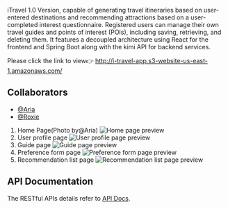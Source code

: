 iTravel 1.0 Version, capable of generating travel itineraries based on user-entered destinations and recommending attractions based on a user-completed interest questionnaire. Registered users can manage their own travel guides and points of interest (POIs), including saving, retrieving, and deleting them. It features a decoupled architecture using React for the frontend and Spring Boot along with the kimi API for backend services.

Please click the link to view👉
http://i-travel-app.s3-website-us-east-1.amazonaws.com/

## Collaborators

- [@Aria](https://github.com/Levoyage) 
- [@Roxie](https://github.com/Roxie-Deng)


1. Home Page(Photo by@Aria)
![Home page preview](https://i.imgur.com/vuuL7FG.jpeg)
2. User profile page
![User profile page preview](https://i.imgur.com/3pf9FB7.png)
3. Guide page
![Guide page preview](https://i.imgur.com/TF2FfHu.png)
4. Preference form page
![Preference form page preview](https://i.imgur.com/I2ZLMyQ.png)
5. Recommendation list page
![Recommendation list page preview](https://i.imgur.com/pdi43is.jpeg)

## API Documentation  
The RESTful APIs details refer to [API Docs](./api-docs).
